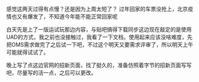 感觉这两天过得有点慢？还是因为上周太短了？
过年回家的车票没抢上，北京疫情也又有爆发了，不知道今年能不能正常回家呢

白天先是上了一版运试玩那边内容，与贴吧搞得下载同步这边现在敲定的是使用UAD的方式，我之前也没接触过，我看了一下文档，使用起来应该没啥难度，先把OMS需求做完了之后试一下吧，不过这个明天又要需求评审了，所以明天上午可能就得试试了。

晚上写了点这边官网的招新页面，找了挺久的，准备仿照着字节的招新页面写写吧，尽量写的活一点，之后可以更改。
